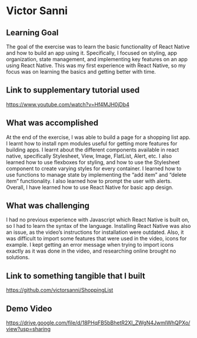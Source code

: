 # Victor Sanni

## Learning Goal

The goal of the exercise was to learn the basic functionality of React Native and how to build an app using it. Specifically, I focused on styling, app organization, state management, and implementing key features on an app using React Native. This was my first experience with React Native, so my focus was on learning the basics and getting better with time.

## Link to supplementary tutorial used
https://www.youtube.com/watch?v=Hf4MJH0jDb4


## What was accomplished
At the end of the exercise, I was able to build a page for a shopping list app. I learnt how to install npm modules useful for getting more features for building apps. I learnt about the different components available in react native, specifically Stylesheet, View, Image, FlatList, Alert, etc. I also learned how to use flexboxes for styling, and how to use the Stylesheet component to create varying styles for  every container. I learned how to use functions to manage state by implementing the “add item” and “delete item” functionality. I also learned how to prompt the user with alerts. Overall, I have learned how to use React Native for basic app design.


## What was challenging
I had no previous experience with Javascript which React Native is built on, so I had to learn the syntax of the language. Installing React Native was also an issue, as the video’s instructions for installation were outdated. Also, it was difficult to import some features that were used in the video, icons for example. I kept getting an error message when trying to import icons exactly as it was done in the video, and researching online brought no solutions.


## Link to something tangible that I built
https://github.com/victorsanni/ShoppingList


## Demo Video
https://drive.google.com/file/d/18PHqFB5bBhetR2XI_ZWgN4JwmIWhQPXo/view?usp=sharing


